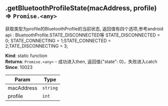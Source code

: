<a name="module_miot/ClassicBluetooth.getBluetoothProfileState"></a>

## .getBluetoothProfileState(macAddress, profile) ⇒ <code>Promise.&lt;any&gt;</code>
获取类型为profile的BluetoothProfile的当前状态, 返回值有四个选项,参考android api : BluetoothProfile.STATE_DISCONNECTED等
STATE_DISCONNECTED = 0; STATE_CONNECTING = 1;STATE_CONNECTED = 2;TATE_DISCONNECTING = 3;

**Kind**: static function  
**Returns**: <code>Promise.&lt;any&gt;</code> - 成功进入then, 返回值{"state": 0}，失败进入catch  
**Since**: 10023  

| Param | Type |
| --- | --- |
| macAddress | <code>string</code> | 
| profile | <code>int</code> | 

